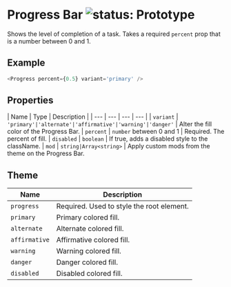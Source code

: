 # Progress Bar ![status: Prototype](https://img.shields.io/badge/status-prototype-orange.svg)

Shows the level of completion of a task. Takes a required `percent` prop that is a number between 0 and 1.

## Example

```javascript
<Progress percent={0.5} variant='primary' />
```
## Properties

| Name | Type | Description |
| --- | --- | --- | --- |
| `variant` | <code>'primary'&#124;'alternate'&#124;'affirmative'&#124;'warning'&#124;'danger'</code> | Alter the fill color of the Progress Bar.
| `percent` | `number` between 0 and 1 | Required. The percent of fill.
| `disabled` | `boolean` | If true, adds a disabled style to the className.
| `mod` | `string|Array<string>` | Apply custom mods from the theme on the Progress Bar.

## Theme

| Name | Description |
| ---  | ----------- |
| `progress` | Required. Used to style the root element. |
| `primary` | Primary colored fill. |
| `alternate` | Alternate colored fill. |
| `affirmative` | Affirmative colored fill. |
| `warning` | Warning colored fill. |
| `danger` | Danger colored fill. |
| `disabled` | Disabled colored fill. |
